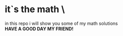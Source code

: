# **it`s the math** \
in this repo i will show you some of my math solutions\
**HAVE A GOOD DAY MY FRIEND!**
